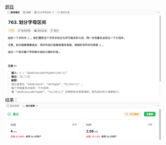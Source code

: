 [题目](https://leetcode.cn/problems/partition-labels/?envType=study-plan-v2&envId=top-100-liked)
![pic](img.png)
结果：
![pic](result.png)